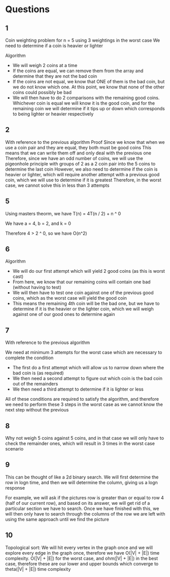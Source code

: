 # Questions

## 1

Coin weighting problem for n = 5 using 3 weightings in the worst case
We need to determine if a coin is heavier or lighter

Algorithm

-   We will weigh 2 coins at a time
-   If the coins are equal, we can remove them from the array and determine that they are not the bad coin
-   If the coins are not equal, we know that ONE of them is the bad coin, but we do not know which one. At this point, we know that none of the other coins could possibly be bad
-   We will then have to do 2 comparisons with the remaining good coins. Whichever coin is equal we will know it is the good coin, and for the remaining coin we will determine if it tips up or down which corresponds to being lighter or heavier respectively

## 2

With reference to the previous algorithm
Proof
Since we know that when we use a coin pair and they are equal, they both must be good coins This means that we can write them off and only deal with the previous one Therefore, since we have an odd number of coins, we will use the pigeonhole principle with groups of 2 as a 2 coin pair into the 5 coins to determine the last coin However, we also need to determine if the coin is heavier or lighter, which will require another attempt with a previous good coin, which we will use to determine if it is greatest Therefore, in the worst case, we cannot solve this in less than 3 attempts

## 5

Using masters theorm, we have T(n) = 4T(n / 2) + n ^ 0

We have a = 4, b = 2, and k = 0

Therefore 4 > 2 ^ 0, so we have O(n^2)

## 6

Algorithm

-   We will do our first attempt which will yield 2 good coins (as this is worst cast)
-   From here, we know that our remaining coins will contain one bad (without having to test)
-   We will then have to test one coin against one of the previous good coins, which as the worst case will yield the good coin
-   This means the remaining 4th coin will be the bad one, but we have to determine if it is the heavier or the lighter coin, which we will weigh against one of our good ones to determine again

## 7

With reference to the previous algorithm

We need at minimum 3 attempts for the worst case which are necessary to complete the condition

-   The first do a first attempt which will allow us to narrow down where the bad coin is (as required)
-   We then need a second attempt to figure out which coin is the bad coin out of the remainders
-   We then need a third attempt to determine if it is lighter or less

All of these conditions are required to satisfy the algorithm, and therefore we need to perform these 3 steps in the worst case as we cannot know the next step without the previous

## 8

Why not weigh 5 coins against 5 coins, and in that case we will only have to check the remainder ones, which will result in 3 times in the worst case scenario

## 9

This can be thought of like a 2d binary search. We will first determine the row in logn time, and then we will determine the column, giving us a logn response

For example, we will ask if the pictures row is greater than or equal to row 4 (half of our current row), and based on its answer, we will get rid of a particular section we have to search. Once we have finished with this, we will then only have to search through the columns of the row we are left with using the same approach until we find the picture

## 10

Topological sort: We will hit every vertex in the graph once and we will explore every edge in the graph once, therefore we have O(|V| + |E|) time complexity. O(|V| + |E|) for the worst case, and ohm(|V| + |E|) in the best case, therefore these are our lower and upper bounds which converge to theta(|V| + |E|) time complexity

